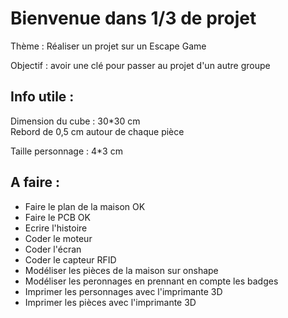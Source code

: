 # Bienvenue dans 1/3 de projet 


Thème : Réaliser un projet sur un Escape Game 

Objectif : avoir une clé pour passer au projet d'un autre groupe



## Info utile :
Dimension du cube : 30*30 cm  
Rebord de 0,5 cm autour de chaque pièce

Taille personnage : 4*3 cm


## A faire :
- Faire le plan de la maison        OK
- Faire le PCB                      OK
- Ecrire l'histoire
- Coder le moteur
- Coder l'écran
- Coder le capteur RFID
- Modéliser les pièces de la maison sur onshape
- Modéliser les peronnages en prennant en compte les badges
- Imprimer les personnages avec l'imprimante 3D
- Imprimer les pièces avec l'imprimante 3D


